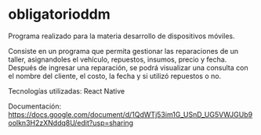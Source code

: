 # obligatorioddm

Programa realizado para la materia desarrollo de dispositivos móviles.

Consiste en un programa que permita gestionar las reparaciones de un taller, asignandoles el vehículo, repuestos, insumos, precio y fecha. Después de ingresar una reparación, se podrá visualizar una consulta con el nombre del cliente, el costo, la fecha y si utilizó repuestos o no.

Tecnologías utilizadas: React Native

Documentación: https://docs.google.com/document/d/1QdWTj53im1G_USnD_UG5VWJGUb9oolkn3H2zXNddq8U/edit?usp=sharing
